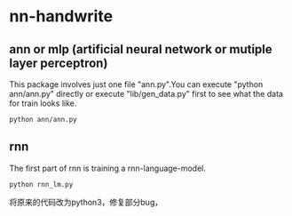 # nn-handwrite

## ann or mlp (artificial neural network or mutiple layer perceptron)
This package involves just one file "ann.py".You can execute "python ann/ann.py" directly or execute "lib/gen_data.py" first to see what the data for train looks like.
```
python ann/ann.py
```

## rnn
The first part of rnn is training a rnn-language-model.
```
python rnn_lm.py
```

将原来的代码改为python3，修复部分bug，